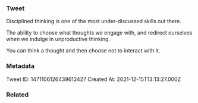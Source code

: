 ### Tweet
Disciplined thinking is one of the most under-discussed skills out there. 

The ability to choose what thoughts we engage with, and redirect ourselves when we indulge in unproductive thinking.

You can think a thought and then choose not to interact with it.

### Metadata
Tweet ID: 1471106126439612427
Created At: 2021-12-15T13:13:27.000Z

### Related

